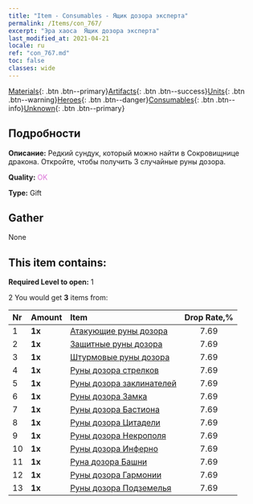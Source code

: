```yaml
---
title: "Item - Consumables - Ящик дозора эксперта"
permalink: /Items/con_767/
excerpt: "Эра хаоса  Ящик дозора эксперта"
last_modified_at: 2021-04-21
locale: ru
ref: "con_767.md"
toc: false
classes: wide
---
```

 [Materials](/ru/Items/){: .btn .btn--primary}[Artifacts](/ru/Items/Artifacts/){: .btn .btn--success}[Units](/ru/Items/Units/){: .btn .btn--warning}[Heroes](/ru/Items/Heroes/){: .btn .btn--danger}[Consumables](/ru/Items/Consumables/){: .btn .btn--info}[Unknown](/ru/Items/Unknown/){: .btn .btn--primary}

## Подробности
 **Описание:** Редкий сундук, который можно найти в Сокровищнице дракона. Откройте, чтобы получить 3 случайные руны дозора.

 **Quality:** <span style="color: #DA70D6">OK</span>

 **Type:** Gift

## Gather

  None

## This item contains:

 **Required Level to open:** 1

 2 You would get **3** items  from:

  | Nr | Amount |     Item    | Drop Rate,% |
  |:---|:-------|:------------|:---------:|
  | 1 |  **1x** | [Атакующие руны дозора](/ru/Items/con_734/) | 7.69 | 
  | 2 |  **1x** | [Защитные руны дозора](/ru/Items/con_739/) | 7.69 | 
  | 3 |  **1x** | [Штурмовые руны дозора](/ru/Items/con_741/) | 7.69 | 
  | 4 |  **1x** | [Руны дозора стрелков](/ru/Items/con_742/) | 7.69 | 
  | 5 |  **1x** | [Руны дозора заклинателей](/ru/Items/con_746/) | 7.69 | 
  | 6 |  **1x** | [Руны дозора Замка](/ru/Items/con_752/) | 7.69 | 
  | 7 |  **1x** | [Руны дозора Бастиона](/ru/Items/con_753/) | 7.69 | 
  | 8 |  **1x** | [Руны дозора Цитадели](/ru/Items/con_754/) | 7.69 | 
  | 9 |  **1x** | [Руны дозора Некрополя](/ru/Items/con_755/) | 7.69 | 
  | 10 |  **1x** | [Руны дозора Инферно](/ru/Items/con_777/) | 7.69 | 
  | 11 |  **1x** | [Руна дозора Башни](/ru/Items/con_785/) | 7.69 | 
  | 12 |  **1x** | [Руны дозора Гармонии](/ru/Items/con_791/) | 7.69 | 
  | 13 |  **1x** | [Руны дозора Подземелья](/ru/Items/con_792/) | 7.69 | 
